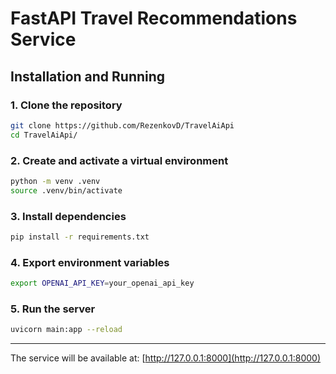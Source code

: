 # FastAPI Travel Recommendations Service

## Installation and Running

### 1. Clone the repository

```bash
git clone https://github.com/RezenkovD/TravelAiApi
cd TravelAiApi/
```

### 2. Create and activate a virtual environment

```bash
python -m venv .venv
source .venv/bin/activate
```

### 3. Install dependencies

```bash
pip install -r requirements.txt
```

### 4. Export environment variables

```bash
export OPENAI_API_KEY=your_openai_api_key
```

### 5. Run the server

```bash
uvicorn main:app --reload
```

---

The service will be available at: [http://127.0.0.1:8000](http://127.0.0.1:8000)
